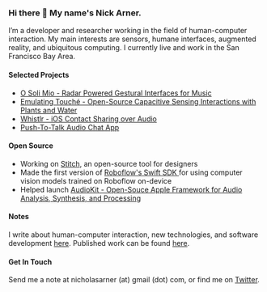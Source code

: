 ### Hi there 👋 My name's Nick Arner.

I’m a developer and researcher working in the field of human-computer interaction. My main interests are sensors, humane interfaces, augmented reality, and 
ubiquitous computing. I currently live and work in the San Francisco Bay Area.


#### Selected Projects 

* [O Soli Mio - Radar Powered Gestural Interfaces for Music](https://nickarner.com/projects_and_work/o_soli_mio/)
* [Emulating Touché - Open-Source Capacitive Sensing Interactions with Plants and Water](https://nickarner.com/projects_and_work/emulating_touch%C3%A9/)
* [Whistlr - iOS Contact Sharing over Audio](https://nickarner.com/projects_and_work/whistlr/)
* [Push-To-Talk Audio Chat App](https://nickarner.com/projects_and_work/push_to_talk_audio_chat_app/)


#### Open Source 
* Working on [Stitch](https://github.com/StitchDesign/Stitch), an open-source tool for designers
* Made the first version of [Roboflow's Swift SDK ](https://github.com/roboflow/roboflow-swift) for using computer vision models trained on Roboflow on-device 
* Helped launch [AudioKit - Open-Souce Apple Framework for Audio Analysis, Synthesis, and Processing](https://nickarner.com/projects_and_work/audiokit/)

#### Notes
I write about human-computer interaction, new technologies, and software development [here](https://nickarner.com/notes/). Published work can be found [here](https://nickarner.com/publications/publications/).

#### Get In Touch
Send me a note at nicholasarner (at) gmail (dot) com, or find me on [Twitter](https://twitter.com/nickarner).
